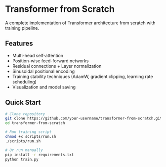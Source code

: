 # Transformer from Scratch

A complete implementation of Transformer architecture from scratch with training pipeline.

## Features

- Multi-head self-attention
- Position-wise feed-forward networks
- Residual connections + Layer normalization
- Sinusoidal positional encoding
- Training stability techniques (AdamW, gradient clipping, learning rate scheduling)
- Visualization and model saving

## Quick Start

```bash
# Clone repository
git clone https://github.com/your-username/transformer-from-scratch.git
cd transformer-from-scratch

# Run training script
chmod +x scripts/run.sh
./scripts/run.sh

# Or run manually
pip install -r requirements.txt
python train.py
